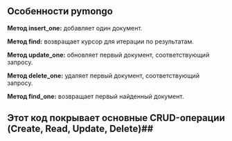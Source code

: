 ## Особенности pymongo ##

**Метод insert_one:** добавляет один документ.

**Метод find:** возвращает курсор для итерации по результатам.

**Метод update_one:** обновляет первый документ, соответствующий запросу.

**Метод delete_one:** удаляет первый документ, соответствующий запросу.

**Метод find_one:** возвращает первый найденный документ.


## Этот код покрывает основные CRUD-операции (Create, Read, Update, Delete)##